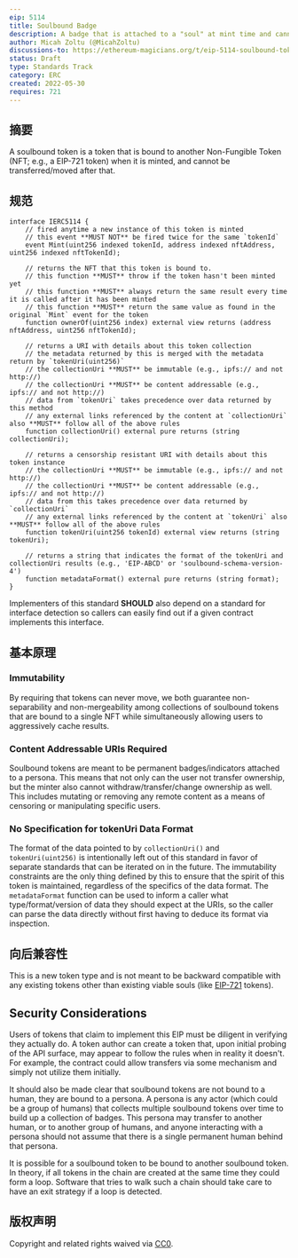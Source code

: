 ```yaml
---
eip: 5114
title: Soulbound Badge
description: A badge that is attached to a "soul" at mint time and cannot be transferred after that.
author: Micah Zoltu (@MicahZoltu)
discussions-to: https://ethereum-magicians.org/t/eip-5114-soulbound-token/9417
status: Draft
type: Standards Track
category: ERC
created: 2022-05-30
requires: 721
---
```


## 摘要
A soulbound token is a token that is bound to another Non-Fungible Token (NFT; e.g., a EIP-721 token) when it is minted, and cannot be transferred/moved after that.

## 规范
```solidity
interface IERC5114 {
    // fired anytime a new instance of this token is minted
    // this event **MUST NOT** be fired twice for the same `tokenId`
    event Mint(uint256 indexed tokenId, address indexed nftAddress, uint256 indexed nftTokenId);

    // returns the NFT that this token is bound to.
    // this function **MUST** throw if the token hasn't been minted yet
    // this function **MUST** always return the same result every time it is called after it has been minted
    // this function **MUST** return the same value as found in the original `Mint` event for the token
    function ownerOf(uint256 index) external view returns (address nftAddress, uint256 nftTokenId);

    // returns a URI with details about this token collection
    // the metadata returned by this is merged with the metadata return by `tokenUri(uint256)`
    // the collectionUri **MUST** be immutable (e.g., ipfs:// and not http://)
    // the collectionUri **MUST** be content addressable (e.g., ipfs:// and not http://)
    // data from `tokenUri` takes precedence over data returned by this method
    // any external links referenced by the content at `collectionUri` also **MUST** follow all of the above rules
    function collectionUri() external pure returns (string collectionUri);

    // returns a censorship resistant URI with details about this token instance
    // the collectionUri **MUST** be immutable (e.g., ipfs:// and not http://)
    // the collectionUri **MUST** be content addressable (e.g., ipfs:// and not http://)
    // data from this takes precedence over data returned by `collectionUri`
    // any external links referenced by the content at `tokenUri` also **MUST** follow all of the above rules
    function tokenUri(uint256 tokenId) external view returns (string tokenUri);

    // returns a string that indicates the format of the tokenUri and collectionUri results (e.g., 'EIP-ABCD' or 'soulbound-schema-version-4')
    function metadataFormat() external pure returns (string format);
}
```

Implementers of this standard **SHOULD** also depend on a standard for interface detection so callers can easily find out if a given contract implements this interface.

## 基本原理
### Immutability
By requiring that tokens can never move, we both guarantee non-separability and non-mergeability among collections of soulbound tokens that are bound to a single NFT while simultaneously allowing users to aggressively cache results.
### Content Addressable URIs Required
Soulbound tokens are meant to be permanent badges/indicators attached to a persona. This means that not only can the user not transfer ownership, but the minter also cannot withdraw/transfer/change ownership as well. This includes mutating or removing any remote content as a means of censoring or manipulating specific users.
### No Specification for tokenUri Data Format
The format of the data pointed to by `collectionUri()` and `tokenUri(uint256)` is intentionally left out of this standard in favor of separate standards that can be iterated on in the future. The immutability constraints are the only thing defined by this to ensure that the spirit of this token is maintained, regardless of the specifics of the data format. The `metadataFormat` function can be used to inform a caller what type/format/version of data they should expect at the URIs, so the caller can parse the data directly without first having to deduce its format via inspection.

## 向后兼容性
This is a new token type and is not meant to be backward compatible with any existing tokens other than existing viable souls (like [EIP-721](./eip-721.md) tokens).

## Security Considerations
Users of tokens that claim to implement this EIP must be diligent in verifying they actually do. A token author can create a token that, upon initial probing of the API surface, may appear to follow the rules when in reality it doesn't. For example, the contract could allow transfers via some mechanism and simply not utilize them initially.

It should also be made clear that soulbound tokens are not bound to a human, they are bound to a persona. A persona is any actor (which could be a group of humans) that collects multiple soulbound tokens over time to build up a collection of badges. This persona may transfer to another human, or to another group of humans, and anyone interacting with a persona should not assume that there is a single permanent human behind that persona.

It is possible for a soulbound token to be bound to another soulbound token. In theory, if all tokens in the chain are created at the same time they could form a loop. Software that tries to walk such a chain should take care to have an exit strategy if a loop is detected.

## 版权声明
Copyright and related rights waived via [CC0](../LICENSE.md).
